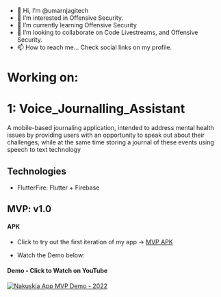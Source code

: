 - 👋 Hi, I’m @umarnjagitech
- 👀 I’m interested in Offensive Security.
- 🌱 I’m currently learning Offensive Security
- 💞️ I’m looking to collaborate on Code Livestreams, and Offensive Security.
- 📫 How to reach me... Check social links on my profile.

<!---
omarndungo/omarndungo is a ✨ special ✨ repository because its `README.md` (this file) appears on your GitHub profile.
You can click the Preview link to take a look at your changes.
--->

# Working on: 
# 1: Voice_Journalling_Assistant

<p>A mobile-based journaling application, intended to address mental health issues by providing users with an opportunity to speak out about their challenges, while at the same time storing a journal of these events using speech to text technology</p>

## Technologies

- FlutterFire: Flutter + Firebase

## MVP: v1.0

#### APK

- Click to try out the first iteration of my app -> [MVP APK](https://drive.google.com/file/d/1JLDdusmaXD9BHB1D6arANN1ZaITXD18w/view?usp=sharing)

- Watch the Demo below:

#### Demo - Click to Watch on YouTube

[![Nakuskia App MVP Demo - 2022](https://img.youtube.com/vi/klpqY4L6yds/0.jpg)](https://www.youtube.com/watch?v=klpqY4L6yds)
